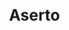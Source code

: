 ---
git: https://github.com/aserto-dev
logohandle: aserto
sort: aserto
title: Aserto
website: https://www.aserto.com/
---